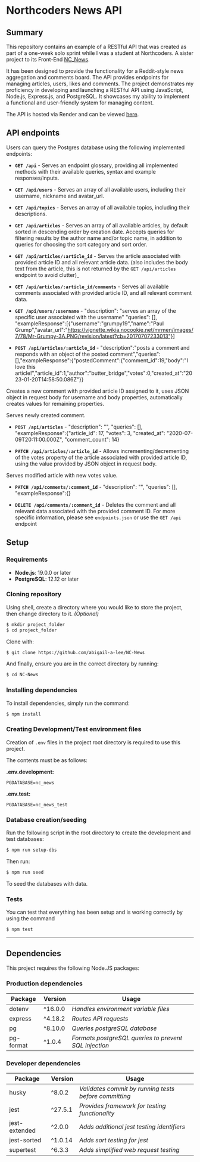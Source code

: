 # Northcoders News API

## **Summary**

This repository contains an example of a RESTful API that was created as part of a one-week solo sprint while I was a student at Northcoders. A sister project to its Front-End [NC_News](https://github.com/Mburnand-tech/NC_News).

It has been designed to provide the functionality for a Reddit-style news aggregation and comments board. The API provides endpoints for managing articles, users, likes and comments. The project demonstrates my proficiency in developing and launching a RESTful API using JavaScript, Node.js, Express.js, and PostgreSQL. It showcases my ability to implement a functional and user-friendly system for managing content.

The API is hosted via Render and can be viewed [here](https://nc-news-matts-personal-project.onrender.com/api).

## **API endpoints**

Users can query the Postgres database using the following implemented endpoints:

- **`GET /api`** - Serves an endpoint glossary, providing all implemented methods with their available queries, syntax and example responses/inputs.
- **`GET /api/users`** - Serves an array of all available users, including their username, nickname and avatar_url.
- **`GET /api/topics`** - Serves an array of all available topics, including their descriptions.
- **`GET /api/articles`** - Serves an array of all available articles, by default sorted in descending order by creation date. Accepts queries for filtering results by the author name and/or topic name, in addition to queries for choosing the sort category and sort order.
- **`GET /api/articles/:article_id`** - Serves the article associated with provided article ID and all relevant article data. (also includes the body text from the article, this is not returned by the `GET /api/articles` endpoint to avoid clutter)_
- **`GET /api/articles/:article_id/comments`** - Serves all available comments associated with provided article ID, and all relevant comment data.
- **`GET /api/users/:username`** - "description": "serves an array of the specific user associated with the username"
"queries": [], "exampleResponse":[{"username":"grumpy19","name":"Paul Grump","avatar_url":"https://vignette.wikia.nocookie.net/mrmen/images/7/78/Mr-Grumpy-3A.PNG/revision/latest?cb=20170707233013"}]

- **`POST /api/articles/:article_id`** - "description":"posts a comment and responds with an object of the posted comment","queries":[],"exampleResponse":{"postedComment":{"comment_id":19,"body":"I love this article!","article_id":1,"author":"butter_bridge","votes":0,"created_at":"2023-01-20T14:58:50.086Z"}}
              
Creates a new comment with provided article ID assigned to it, uses JSON object in request body for username and body properties, automatically creates values for remaining properties.

Serves newly created comment.
- **`POST /api/articles`** - "description": "", "queries": [], "exampleResponse":{"article_id": 17, "votes": 3, "created_at": "2020-07-09T20:11:00.000Z", "comment_count": 14}


- **`PATCH /api/articles/:article_id`** - Allows incrementing/decrementing of the votes property of the article associated with provided article ID, using the value provided by JSON object in request body.

Serves modified article with new votes value.
- **`PATCH /api/comments/:comment_id`** - "description": "", "queries": [], "exampleResponse":{}


- **`DELETE /api/comments/:comment_id`** - Deletes the comment and all relevant data associated with the provided comment ID. For more specific information, please see `endpoints.json` or use the `GET /api` endpoint


## **Setup**

### **Requirements**

- **Node.js**: 19.0.0 or later
- **PostgreSQL**: 12.12 or later

### **Cloning repository**

Using shell, create a directory where you would like to store the project, then change directory to it. _(Optional)_

```bash
$ mkdir project_folder
$ cd project_folder
```

Clone with:

```bash
$ git clone https://github.com/abigail-a-lee/NC-News
```

And finally, ensure you are in the correct directory by running:

```bash
$ cd NC-News
```

### **Installing dependencies**

To install dependencies, simply run the command:

```bash
$ npm install
```

### **Creating Development/Test environment files**

Creation of `.env` files in the project root directory is required to use this project.

The contents must be as follows:

**.env.development:**

```
PGDATABASE=nc_news
```

**.env.test:**

```
PGDATABASE=nc_news_test
```

### **Database creation/seeding**

Run the following script in the root directory to create the development and test databases:

```bash
$ npm run setup-dbs
```

Then run:

```bash
$ npm run seed
```

To seed the databases with data.

### **Tests**

You can test that everything has been setup and is working correctly by using the command

```bash
$ npm test
```

---

## **Dependencies**

This project requires the following Node.JS packages:

### **Production dependencies**

| **Package** | **Version** | **Usage**                                             |
| ----------- | ----------- | ----------------------------------------------------- |
| dotenv      | ^16.0.0     | _Handles environment variable files_                  |
| express     | ^4.18.2     | _Routes API requests_                                 |
| pg          | ^8.10.0      | _Queries postgreSQL database_                         |
| pg-format   | ^1.0.4      | _Formats postgreSQL queries to prevent SQL injection_ |

### **Developer dependencies**

| **Package**   | **Version** | **Usage**                                             |
| ------------- | ----------- | ----------------------------------------------------- |
| husky         | ^8.0.2      | _Validates commit by running tests before committing_ |
| jest          | ^27.5.1     | _Provides framework for testing functionality_        |
| jest-extended | ^2.0.0      | _Adds additional jest testing identifiers_            |
| jest-sorted   | ^1.0.14     | _Adds sort testing for jest_                          |
| supertest     | ^6.3.3      | _Adds simplified web request testing_                 |

